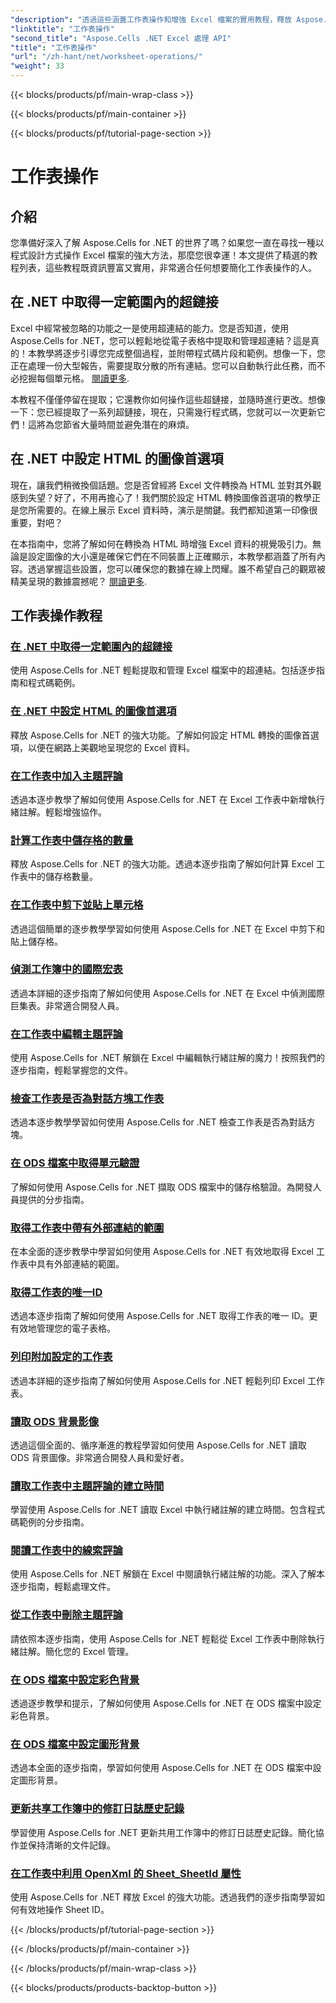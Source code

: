```yaml
---
"description": "透過這些涵蓋工作表操作和增強 Excel 檔案的實用教程，釋放 Aspose.Cells for .NET 的全部潛力。"
"linktitle": "工作表操作"
"second_title": "Aspose.Cells .NET Excel 處理 API"
"title": "工作表操作"
"url": "/zh-hant/net/worksheet-operations/"
"weight": 33
---
```


{{< blocks/products/pf/main-wrap-class >}}

{{< blocks/products/pf/main-container >}}

{{< blocks/products/pf/tutorial-page-section >}}

# 工作表操作

## 介紹

您準備好深入了解 Aspose.Cells for .NET 的世界了嗎？如果您一直在尋找一種以程式設計方式操作 Excel 檔案的強大方法，那麼您很幸運！本文提供了精選的教程列表，這些教程既資訊豐富又實用，非常適合任何想要簡化工作表操作的人。

## 在 .NET 中取得一定範圍內的超鏈接

Excel 中經常被忽略的功能之一是使用超連結的能力。您是否知道，使用 Aspose.Cells for .NET，您可以輕鬆地從電子表格中提取和管理超連結？這是真的！本教學將逐步引導您完成整個過程，並附帶程式碼片段和範例。想像一下，您正在處理一份大型報告，需要提取分散的所有連結。您可以自動執行此任務，而不必挖掘每個單元格。 [閱讀更多](。/get-hyperlinks-in-a-range/).

本教程不僅僅停留在提取；它還教你如何操作這些超鏈接，並隨時進行更改。想像一下：您已經提取了一系列超鏈接，現在，只需幾行程式碼，您就可以一次更新它們！這將為您節省大量時間並避免潛在的麻煩。

## 在 .NET 中設定 HTML 的圖像首選項

現在，讓我們稍微換個話題。您是否曾經將 Excel 文件轉換為 HTML 並對其外觀感到失望？好了，不用再擔心了！我們關於設定 HTML 轉換圖像首選項的教學正是您所需要的。在線上展示 Excel 資料時，演示是關鍵。我們都知道第一印像很重要，對吧？

在本指南中，您將了解如何在轉換為 HTML 時增強 Excel 資料的視覺吸引力。無論是設定圖像的大小還是確保它們在不同裝置上正確顯示，本教學都涵蓋了所有內容。透過掌握這些設置，您可以確保您的數據在線上閃耀。誰不希望自己的觀眾被精美呈現的數據震撼呢？ [閱讀更多](。/setting-image-preferences-for-html/).

## 工作表操作教程
### [在 .NET 中取得一定範圍內的超鏈接](./get-hyperlinks-in-a-range/)
使用 Aspose.Cells for .NET 輕鬆提取和管理 Excel 檔案中的超連結。包括逐步指南和程式碼範例。
### [在 .NET 中設定 HTML 的圖像首選項](./setting-image-preferences-for-html/)
釋放 Aspose.Cells for .NET 的強大功能。了解如何設定 HTML 轉換的圖像首選項，以便在網路上美觀地呈現您的 Excel 資料。
### [在工作表中加入主題評論](./add-threaded-comments/)
透過本逐步教學了解如何使用 Aspose.Cells for .NET 在 Excel 工作表中新增執行緒註解。輕鬆增強協作。
### [計算工作表中儲存格的數量](./count-cells/)
釋放 Aspose.Cells for .NET 的強大功能。透過本逐步指南了解如何計算 Excel 工作表中的儲存格數量。
### [在工作表中剪下並貼上單元格](./cut-and-paste-cells/)
透過這個簡單的逐步教學學習如何使用 Aspose.Cells for .NET 在 Excel 中剪下和貼上儲存格。
### [偵測工作簿中的國際宏表](./detect-international-macro-sheet/)
透過本詳細的逐步指南了解如何使用 Aspose.Cells for .NET 在 Excel 中偵測國際巨集表。非常適合開發人員。
### [在工作表中編輯主題評論](./edit-threaded-comments/)
使用 Aspose.Cells for .NET 解鎖在 Excel 中編輯執行緒註解的魔力！按照我們的逐步指南，輕鬆掌握您的文件。
### [檢查工作表是否為對話方塊工作表](./check-dialog-sheet/)
透過本逐步教學學習如何使用 Aspose.Cells for .NET 檢查工作表是否為對話方塊。
### [在 ODS 檔案中取得單元驗證](./get-cell-validation-ods/)
了解如何使用 Aspose.Cells for .NET 擷取 ODS 檔案中的儲存格驗證。為開發人員提供的分步指南。
### [取得工作表中帶有外部連結的範圍](./get-range-with-external-links/)
在本全面的逐步教學中學習如何使用 Aspose.Cells for .NET 有效地取得 Excel 工作表中具有外部連結的範圍。
### [取得工作表的唯一ID](./get-worksheet-id/)
透過本逐步指南了解如何使用 Aspose.Cells for .NET 取得工作表的唯一 ID。更有效地管理您的電子表格。
### [列印附加設定的工作表](./print-sheet-with-settings/)
透過本詳細的逐步指南了解如何使用 Aspose.Cells for .NET 輕鬆列印 Excel 工作表。
### [讀取 ODS 背景影像](./read-ods-background/)
透過這個全面的、循序漸進的教程學習如何使用 Aspose.Cells for .NET 讀取 ODS 背景圖像。非常適合開發人員和愛好者。
### [讀取工作表中主題評論的建立時間](./read-threaded-comment-created-time/)
學習使用 Aspose.Cells for .NET 讀取 Excel 中執行緒註解的建立時間。包含程式碼範例的分步指南。
### [閱讀工作表中的線索評論](./read-threaded-comments/)
使用 Aspose.Cells for .NET 解鎖在 Excel 中閱讀執行緒註解的功能。深入了解本逐步指南，輕鬆處理文件。
### [從工作表中刪除主題評論](./remove-threaded-comments/)
請依照本逐步指南，使用 Aspose.Cells for .NET 輕鬆從 Excel 工作表中刪除執行緒註解。簡化您的 Excel 管理。
### [在 ODS 檔案中設定彩色背景](./set-ods-colored-background/)
透過逐步教學和提示，了解如何使用 Aspose.Cells for .NET 在 ODS 檔案中設定彩色背景。
### [在 ODS 檔案中設定圖形背景](./set-ods-graphic-background/)
透過本全面的逐步指南，學習如何使用 Aspose.Cells for .NET 在 ODS 檔案中設定圖形背景。
### [更新共享工作簿中的修訂日誌歷史記錄](./update-revision-log-history/)
學習使用 Aspose.Cells for .NET 更新共用工作簿中的修訂日誌歷史記錄。簡化協作並保持清晰的文件記錄。
### [在工作表中利用 OpenXml 的 Sheet_SheetId 屬性](./utilize-sheet-sheetid-property/)
使用 Aspose.Cells for .NET 釋放 Excel 的強大功能。透過我們的逐步指南學習如何有效地操作 Sheet ID。

{{< /blocks/products/pf/tutorial-page-section >}}

{{< /blocks/products/pf/main-container >}}

{{< /blocks/products/pf/main-wrap-class >}}

{{< blocks/products/products-backtop-button >}}